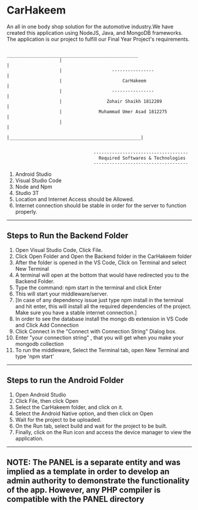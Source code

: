 # CarHakeem
An all in one body shop solution for the automotive industry.We have created this application using NodeJS, Java, and MongoDB frameworks. The application is our project to fulfill our Final Year Project's requirements.

                         __________________________________________________ 
                        |                                                  |
                        |                   ----------------               |
                        |                       CarHakeem                  |
                        |                   ----------------               |
                        |                 Zohair Shaikh 1812289            |
                        |              Muhammad Umer Asad 1812275          |
                        |                                                  |
                        |__________________________________________________|  


                                     ------------------------------------
                                       Required Softwares & Technologies
                                     ------------------------------------

1. Android Studio
2. Visual Studio Code
3. Node and Npm
3. Studio 3T
4. Location and Internet Access should be Allowed.
5. Internet connection should be stable in order for the server to function properly.

----------------------------------------------------
 Steps to Run the Backend Folder 
----------------------------------------------------
 1. Open Visual Studio Code, Click File.
 2. Click Open Folder and Open the Backend folder in the CarHakeem folder
 3. After the folder is opened in the VS Code, Click on Terminal and select New Terminal
 4. A terminal will open at the bottom that would have redirected you to the Backend Folder.
 5. Type the command: npm start in the terminal and click Enter 
 6. This will start your middleware/server.
 7. [In case of any dependency issue just type npm install in the terminal and hit enter, this will install 
    all the required dependencies of the project. Make sure you have a stable internet connection.]
 8. In order to see the database install the mongo db extension in VS Code and Click Add Connection
 9. Click Connect in the "Connect with Connection String" Dialog box.
 10. Enter "your connection string" , that you will get when you make your mongodb collection
 11. To run the middleware, Select the Terminal tab, open New Terminal and type 'npm start'

--------------------------------------------------------
Steps to run the Android Folder
-------------------------------------------------------
1. Open Android Studio
2. Click File, then click Open
3. Select the CarHakeem folder, and click on it.
4. Select the Android Native option, and then click on Open
5. Wait for the project to be uploaded.
6. On the Run tab, select build and wait for the project to be built.
7. Finally, click on the Run icon and access the device manager to view the application.


--------------------------------------------------------------------------------------------------------------
**NOTE: The PANEL is a separate entity and was implied as a template in order to develop an admin authority 
to demonstrate the functionality of the app. However, any PHP compiler is compatible with the PANEL directory**
--------------------------------------------------------------------------------------------------------------

